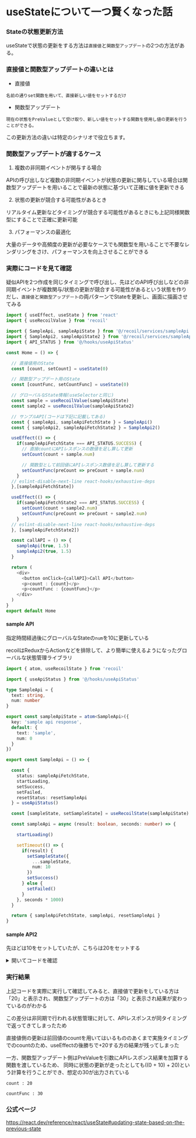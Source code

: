 # useStateについて一つ賢くなった話

### Stateの状態更新方法

useStateで状態の更新をする方法は`直接値`と`関数型アップデート`の2つの方法がある。

### 直接値と関数型アップデートの違いとは

- 直接値

```text
名前の通りset関数を用いて、直接新しい値をセットするだけ
``````

- 関数型アップデート

```text
現在の状態をPreValueとして受け取り、新しい値をセットする関数を使用し値の更新を行うことができる。
``````

この更新方法の違いは特定のシナリオで役立ちます。

### 関数型アップデートが適するケース

1. 複数の非同期イベントが関与する場合

APIの呼び出しなど複数の非同期イベントが状態の更新に関与している場合は関数型アップデートを用いることで最新の状態に基づいて正確に値を更新できる

2. 状態の更新が競合する可能性があるとき

リアルタイム更新などタイミングが競合する可能性があるときにも上記同様関数型にすることで正確に更新可能

3. パフォーマンスの最適化

大量のデータや高頻度の更新が必要なケースでも関数型を用いることで不要なレンダリングをさけ、パフォーマンスを向上させることができる

### 実際にコードを見て確認

疑似APIを2つ作成を同じタイミングで呼び出し、先ほどのAPI呼び出しなどの非同期イベントが複数関与/状態の更新が競合する可能性があるという状態を作りだし、`直接値`と`関数型アップデート`の両パターンでStateを更新し、画面に描画させてみる

```ts
import { useEffect, useState } from 'react'
import { useRecoilValue } from 'recoil'

import { SampleApi, sampleApiState } from '@/recoil/services/sampleApi'
import { SampleApi2, sampleApiState2 } from '@/recoil/services/sampleApi2'
import { API_STATUS } from '@/hooks/useApiStatus'

const Home = () => {

  // 直接値用のState
  const [count, setCount] = useState(0)

  // 関数型アップデート用のState
  const [countFunc, setCountFunc] = useState(0)

  // グローバルなState情報(useSelectorと同じ)
  const sample = useRecoilValue(sampleApiState)
  const sample2 = useRecoilValue(sampleApiState2)

  // サンプルAPI(コードは下記に記載してある)
  const { sampleApi, sampleApiFetchState } = SampleApi()
  const { sampleApi2, sampleApiFetchState2 } = SampleApi2()

  useEffect(() => {
    if(sampleApiFetchState === API_STATUS.SUCCESS) {
      // 直接countにAPIレスポンスの数値を足し算して更新
      setCount(count + sample.num)

      // 関数型として前回値にAPIレスポンス数値を足し算して更新する
      setCountFunc(preCount => preCount + sample.num)
    }
  // eslint-disable-next-line react-hooks/exhaustive-deps
  },[sampleApiFetchState])

  useEffect(() => {
    if(sampleApiFetchState2 === API_STATUS.SUCCESS) {
      setCount(count + sample2.num)
      setCountFunc(preCount => preCount + sample2.num)
    }
  // eslint-disable-next-line react-hooks/exhaustive-deps
  }, [sampleApiFetchState2])

  const callAPI = () => {
    sampleApi(true, 1.5)
    sampleApi2(true, 1.5)
  }

  return (
    <div>
      <button onClick={callAPI}>Call API</button>
      <p>count : {count}</p>
      <p>countFunc : {countFunc}</p>
    </div>
  )
}
export default Home
```

#### sample API

指定時間経過後にグローバルなStateの`num`を10に更新している

recoilはReduxからActionなどを排除して、より簡単に使えるようになったグローバルな状態管理ライブラリ

```ts
import { atom, useRecoilState } from 'recoil'

import { useApiStatus } from '@/hooks/useApiStatus'

type SampleApi = {
  text: string,
  num: number
}

export const sampleApiState = atom<SampleApi>({
  key: 'sample api response',
  default: {
    text: 'sample',
    num: 0
  }
})

export const SampleApi = () => {

  const {
    status: sampleApiFetchState,
    startLoading,
    setSuccess,
    setFailed,
    resetStatus: resetSampleApi
  } = useApiStatus()

  const [sampleState, setSampleState] = useRecoilState(sampleApiState)

  const sampleApi = async (result: boolean, seconds: number) => {

    startLoading()

    setTimeout(() => {
      if(result) {
        setSampleState({
          ...sampleState,
          num: 10
        })
        setSuccess()
      } else {
        setFailed()
      }
    }, seconds * 1000)
  }

  return { sampleApiFetchState, sampleApi, resetSampleApi }
}
```

#### sample API2

先ほどは10をセットしていたが、こちらは20をセットする

<Details><Summary>開いてコードを確認</Summary>

```ts
import { atom, useRecoilState } from 'recoil'

import { useApiStatus } from '@/hooks/useApiStatus'

type SampleApi = {
  text: string,
  num: number
}

export const sampleApiState2 = atom<SampleApi>({
  key: 'sample api2 response',
  default: {
    text: 'sample',
    num: 0
  }
})

export const SampleApi2 = () => {

  const {
    status: sampleApiFetchState2,
    startLoading,
    setSuccess,
    setFailed,
    resetStatus: resetSampleApi
  } = useApiStatus()

  const [sampleState, setSampleState] = useRecoilState(sampleApiState2)

  const sampleApi2 = async (result: boolean, seconds: number) => {

    startLoading()

    setTimeout(() => {
      if(result) {
        setSampleState({
          ...sampleState,
          num: 20
        })
        setSuccess()
      } else {
        setFailed()
      }
    }, seconds * 1000)
  }

  return { sampleApiFetchState2, sampleApi2, resetSampleApi }
}
```
</Details>

### 実行結果

上記コードを実際に実行して確認してみると、直接値で更新をしている方は「20」と表示され、関数型アップデートの方は「30」と表示され結果が変わっているのがわかる

この差分は非同期で行われる状態管理に対して、APIレスポンスが同タイミングで返ってきてしまったため

直接値側の更新は前回値のcountを用いてはいるもののあくまで実施タイミングでのcountのため、useEffectの後勝ちで+20する方の結果が残ってしまった

一方、関数型アップデート側はPreValueを引数にAPIレスポンス結果を加算する関数を渡しているため、
同時に状態の更新が走ったとしても((0 + 10) + 20)という計算を行うことができ、想定の30が出力されている

```text
count : 20

countFunc : 30
```

### 公式ページ

https://react.dev/reference/react/useState#updating-state-based-on-the-previous-state